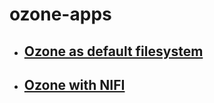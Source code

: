 # ozone-apps

- ## [Ozone as default filesystem](https://github.com/snemuri/ozone-apps/blob/master/Making%20O3%20as%20default%20filesystem.md)
- ## [Ozone with NIFI](https://github.com/snemuri/ozone-apps/tree/master/nifi%20integration)
